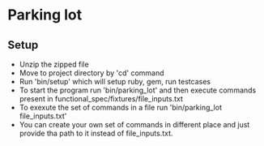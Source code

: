 # Parking lot

## Setup
* Unzip the zipped file
* Move to project directory by 'cd' command
* Run 'bin/setup' which will setup ruby, gem, run testcases 
* To start the program run 'bin/parking_lot' and then execute commands present in functional_spec/fixtures/file_inputs.txt
* To exexute the set of commands in a file run 'bin/parking_lot file_inputs.txt'
* You can create your own set of commands in different place and just provide tha path to it instead of file_inputs.txt.
